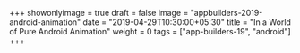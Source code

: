 +++
showonlyimage = true
draft = false
image = "appbuilders-2019-android-animation"
date = "2019-04-29T10:30:00+05:30"
title = "In a World of Pure Android Animation"
weight = 0
tags = ["app-builders-19", "android"]
+++
